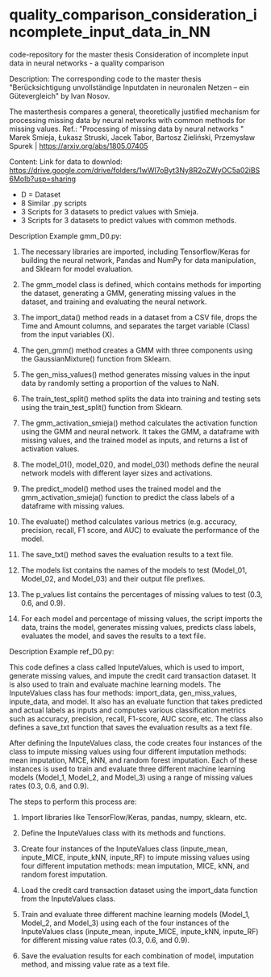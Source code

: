 # quality_comparison_consideration_incomplete_input_data_in_NN
code-repository for the master thesis Consideration of incomplete input data in neural networks - a quality comparison 

Description: 
The corresponding code to the master thesis "Berücksichtigung unvollständige Inputdaten in
neuronalen Netzen – ein Gütevergleich" by Ivan Nosov. 

The masterthesis compares  a general, theoretically justified mechanism for processing missing data by neural networks with common methods for missing values.
Ref.: "Processing of missing data by neural networks
" Marek Smieja, Łukasz Struski, Jacek Tabor, Bartosz Zieliński, Przemysław Spurek | https://arxiv.org/abs/1805.07405




Content:
Link for data to downlod:
https://drive.google.com/drive/folders/1wWl7oByt3Ny8R2oZWyOC5a02iBS6MoIb?usp=sharing

- D = Dataset
- 8 Similar .py scripts 
 - 3 Scripts for 3 datasets to predict values with Smieja.
 - 3 Scripts for 3 datasets to predict values with common methods.

Description Example gmm_D0.py:

1. The necessary libraries are imported, including Tensorflow/Keras for building the neural network, Pandas and NumPy for data manipulation, and Sklearn for model evaluation.

2. The gmm_model class is defined, which contains methods for importing the dataset, generating a GMM, generating missing values in the dataset, and training and evaluating the neural network.

3. The import_data() method reads in a dataset from a CSV file, drops the Time and Amount columns, and separates the target variable (Class) from the input variables (X).

4. The gen_gmm() method creates a GMM with three components using the GaussianMixture() function from Sklearn.

5. The gen_miss_values() method generates missing values in the input data by randomly setting a proportion of the values to NaN.

6. The train_test_split() method splits the data into training and testing sets using the train_test_split() function from Sklearn.

7. The gmm_activation_smieja() method calculates the activation function using the GMM and neural network. It takes the GMM, a dataframe with missing values, and the trained model as inputs, and returns a list of activation values.

8. The model_01(), model_02(), and model_03() methods define the neural network models with different layer sizes and activations.

9. The predict_model() method uses the trained model and the gmm_activation_smieja() function to predict the class labels of a dataframe with missing values.

10. The evaluate() method calculates various metrics (e.g. accuracy, precision, recall, F1 score, and AUC) to evaluate the performance of the model.

11. The save_txt() method saves the evaluation results to a text file.

12. The models list contains the names of the models to test (Model_01, Model_02, and Model_03) and their output file prefixes.

13. The p_values list contains the percentages of missing values to test (0.3, 0.6, and 0.9).

14. For each model and percentage of missing values, the script imports the data, trains the model, generates missing values, predicts class labels, evaluates the model, and saves the results to a text file.



Description Example ref_D0.py:

This code defines a class called InputeValues, which is used to import, generate missing values, and impute the credit card transaction dataset. It is also used to train and evaluate machine learning models. The InputeValues class has four methods: import_data, gen_miss_values, inpute_data, and model. It also has an evaluate function that takes predicted and actual labels as inputs and computes various classification metrics such as accuracy, precision, recall, F1-score, AUC score, etc. The class also defines a save_txt function that saves the evaluation results as a text file.

After defining the InputeValues class, the code creates four instances of the class to impute missing values using four different imputation methods: mean imputation, MICE, kNN, and random forest imputation. Each of these instances is used to train and evaluate three different machine learning models (Model_1, Model_2, and Model_3) using a range of missing values rates (0.3, 0.6, and 0.9).

The steps to perform this process are:

1. Import libraries like TensorFlow/Keras, pandas, numpy, sklearn, etc.

2. Define the InputeValues class with its methods and functions.

3. Create four instances of the InputeValues class (inpute_mean, inpute_MICE, inpute_kNN, inpute_RF) to impute missing values using four different imputation methods: mean imputation, MICE, kNN, and random forest imputation.

4. Load the credit card transaction dataset using the import_data function from the InputeValues class.

5. Train and evaluate three different machine learning models (Model_1, Model_2, and Model_3) using each of the four instances of the InputeValues class (inpute_mean, inpute_MICE, inpute_kNN, inpute_RF) for different missing value rates (0.3, 0.6, and 0.9).

6. Save the evaluation results for each combination of model, imputation method, and missing value rate as a text file.
